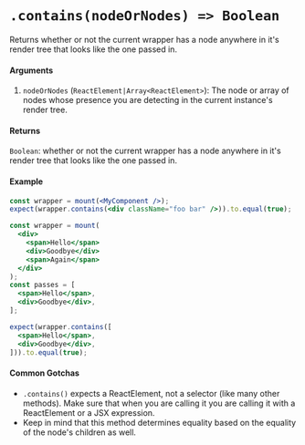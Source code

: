 # `.contains(nodeOrNodes) => Boolean`

Returns whether or not the current wrapper has a node anywhere in it's render tree that looks like
the one passed in.


#### Arguments

1. `nodeOrNodes` (`ReactElement|Array<ReactElement>`): The node or array of nodes whose presence you are detecting in the current instance's 
render tree. 



#### Returns

`Boolean`: whether or not the current wrapper has a node anywhere in it's render tree that looks 
like the one passed in.



#### Example


```jsx
const wrapper = mount(<MyComponent />);
expect(wrapper.contains(<div className="foo bar" />)).to.equal(true);
```

```jsx
const wrapper = mount(
  <div>
    <span>Hello</span>
    <div>Goodbye</div>
    <span>Again</span>
  </div>
);
const passes = [
  <span>Hello</span>,
  <div>Goodbye</div>,
];

expect(wrapper.contains([
  <span>Hello</span>,
  <div>Goodbye</div>,
])).to.equal(true);
```


#### Common Gotchas

- `.contains()` expects a ReactElement, not a selector (like many other methods). Make sure that 
when you are calling it you are calling it with a ReactElement or a JSX expression.
- Keep in mind that this method determines equality based on the equality of the node's children as 
well.
